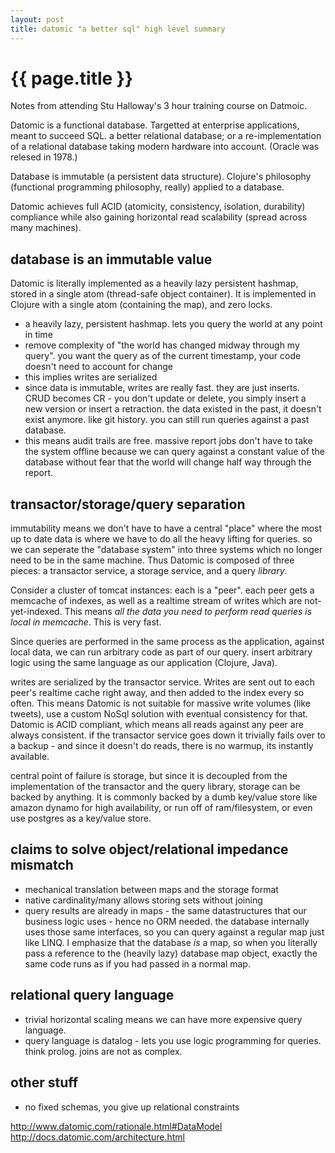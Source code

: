 ```yaml
---
layout: post
title: datomic "a better sql" high level summary
---
```


# {{ page.title }}

Notes from attending Stu Halloway's 3 hour training course on Datmoic.

Datomic is a functional database. Targetted at enterprise applications, meant to succeed SQL. a better relational database; or a re-implementation of a relational database taking modern hardware into account. (Oracle was relesed in 1978.)

Database is immutable (a persistent data structure). Clojure's philosophy (functional programming philosophy, really) applied to a database.

Datomic achieves full ACID (atomicity, consistency, isolation, durability) compliance while also gaining horizontal read scalability (spread across many machines).

## database is an immutable value

Datomic is literally implemented as a heavily lazy persistent hashmap, stored in a single atom (thread-safe object container). It is implemented in Clojure with a single atom (containing the map), and zero locks.

* a heavily lazy, persistent hashmap. lets you query the world at any point in time
* remove complexity of "the world has changed midway through my query". you want the query as of the current timestamp, your code doesn't need to account for change
* this implies writes are serialized
* since data is immutable, writes are really fast. they are just inserts. CRUD becomes CR - you don't update or delete, you simply insert a new version or insert a retraction. the data existed in the past, it doesn't exist anymore. like git history. you can still run queries against a past database.
* this means audit trails are free. massive report jobs don't have to take the system offline because we can query against a constant value of the database without fear that the world will change half way through the report.

## transactor/storage/query separation

immutability means we don't have to have a central "place" where the most up to date data is where we have to do all the heavy lifting for queries. so we can seperate the "database system" into three systems which no longer need to be in the same machine. Thus Datomic is composed of three pieces: a transactor service, a storage service, and a query *library*.

Consider a cluster of tomcat instances: each is a "peer". each peer gets a memcache of indexes, as well as a realtime stream of writes which are not-yet-indexed. This means *all the data you need to perform read queries is local in memcache*. This is very fast.

Since queries are performed in the same process as the application, against local data, we can run arbitrary code as part of our query. insert arbitrary logic using the same language as our application (Clojure, Java).

writes are serialized by the transactor service. Writes are sent out to each peer's realtime cache right away, and then added to the index every so often. This means Datomic is not suitable for massive write volumes (like tweets), use a custom NoSql solution with eventual consistency for that. Datomic is ACID compliant, which means all reads against any peer are always consistent. if the transactor service goes down it trivially fails over to a backup - and since it doesn't do reads, there is no warmup, its instantly available.

central point of failure is storage, but since it is decoupled from the implementation of the transactor and the query library, storage can be backed by anything. It is commonly backed by a dumb key/value store like amazon dynamo for high availability, or run off of ram/filesystem, or even use postgres as a key/value store.

## claims to solve object/relational impedance mismatch

* mechanical translation between maps and the storage format
* native cardinality/many allows storing sets without joining
* query results are already in maps - the same datastructures that our business logic uses - hence no ORM needed. the database internally uses those same interfaces, so you can query against a regular map just like LINQ. I emphasize that the database *is* a map, so when you literally pass a reference to the (heavily lazy) database map object, exactly the same code runs as if you had passed in a normal map.

## relational query language

* trivial horizontal scaling means we can have more expensive query language.
* query language is datalog - lets you use logic programming for queries. think prolog. joins are not as complex.

## other stuff

* no fixed schemas, you give up relational constraints

http://www.datomic.com/rationale.html#DataModel
http://docs.datomic.com/architecture.html
